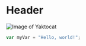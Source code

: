 # Header

![Image of Yaktocat](https://octodex.github.com/images/yaktocat.png)

```javascript
var myVar = "Hello, world!";
```
